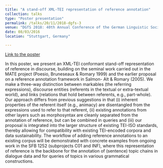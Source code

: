 ```yaml
---
title: "A stand-off XML-TEI representation of reference annotation"
collection: talks
type: "Poster presentation"
permalink: /talks/20/11/2018-dgfs-3
venue: "DGfS 2018: 40th Annual Conference of the German Linguistic Society"
date: 08/03/2016
location: "Stuttgart, Germany"

---
```


[Link to the poster](https://hal.inria.fr/hal-01876327/document)

In this poster, we present an XML-TEI conformant stand-off representation of reference in discourse, building on the seminal work carried out in the MATE project (Poesio, Bruneseaux & Romary 1999) and the earlier proposal on a reference annotation framework in Salmon- Alt & Romary (2005). We make a three-way distinction between markables (the referring expressions), discourse entities (referents in the textual or extra-textual world), and links (relations that hold between referents, e.g., part-whole). Our approach differs from previous suggestions in that (i) inherent properties of the referent itself (e.g., animacy) are disentangled from the expressions used to refer to that referent, (ii) existing annotations from other layers such as morphosyntax are cleanly separated from the annotation of reference, but can be combined in queries and (iii) our proposal is integrated into the larger structure of existing TEI-ISO standards, thereby allowing for compatibility with existing TEI-encoded corpora and data sustainability. The workflow of adding reference annotations to an existing corpus will be demonstrated with concrete examples from ongoing work in the SFB 1252 (subprojects C01 and INF), where this representation of reference is the backbone for the annotation of (sentence) topic chains in dialogue data and for queries of topics in various grammatical constructions.

